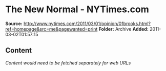 # The New Normal - NYTimes.com

**Source:** http://www.nytimes.com/2011/03/01/opinion/01brooks.html?ref=homepage&src=me&pagewanted=print
**Folder:** Archive
**Added:** 2011-03-02T01:57:15




## Content
*Content would need to be fetched separately for web URLs*
